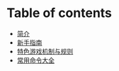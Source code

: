 # Table of contents

* [简介](README.md)
* [新手指南](xin-shou-zhi-nan.md)
* [特色游戏机制与规则](te-se-you-xi-ji-zhi-yu-gui-ze.md)
* [常用命令大全](chang-yong-ming-ling-da-quan.md)
